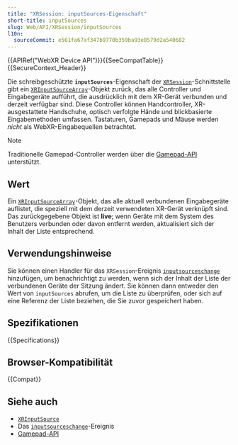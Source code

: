```yaml
---
title: "XRSession: inputSources-Eigenschaft"
short-title: inputSources
slug: Web/API/XRSession/inputSources
l10n:
  sourceCommit: e561fa67af347b9770b359ba93e8579d2a540682
---
```


{{APIRef("WebXR Device API")}}{{SeeCompatTable}}{{SecureContext_Header}}

Die schreibgeschützte **`inputSources`**-Eigenschaft der [`XRSession`](/de/docs/Web/API/XRSession)-Schnittstelle gibt ein [`XRInputSourceArray`](/de/docs/Web/API/XRInputSourceArray)-Objekt zurück, das alle Controller und Eingabegeräte aufführt, die ausdrücklich mit dem XR-Gerät verbunden und derzeit verfügbar sind. Diese Controller können Handcontroller, XR-ausgestattete Handschuhe, optisch verfolgte Hände und blickbasierte Eingabemethoden umfassen. Tastaturen, Gamepads und Mäuse werden _nicht_ als WebXR-Eingabequellen betrachtet.

> [!NOTE]
> Traditionelle Gamepad-Controller werden über die [Gamepad-API](/de/docs/Web/API/Gamepad_API) unterstützt.

## Wert

Ein [`XRInputSourceArray`](/de/docs/Web/API/XRInputSourceArray)-Objekt, das alle aktuell verbundenen Eingabegeräte auflistet, die speziell mit dem derzeit verwendeten XR-Gerät verknüpft sind. Das zurückgegebene Objekt ist **live**; wenn Geräte mit dem System des Benutzers verbunden oder davon entfernt werden, aktualisiert sich der Inhalt der Liste entsprechend.

## Verwendungshinweise

Sie können einen Handler für das `XRSession`-Ereignis [`inputsourceschange`](/de/docs/Web/API/XRSession/inputsourceschange_event) hinzufügen, um benachrichtigt zu werden, wenn sich der Inhalt der Liste der verbundenen Geräte der Sitzung ändert. Sie können dann entweder den Wert von `inputSources` abrufen, um die Liste zu überprüfen, oder sich auf eine Referenz der Liste beziehen, die Sie zuvor gespeichert haben.

## Spezifikationen

{{Specifications}}

## Browser-Kompatibilität

{{Compat}}

## Siehe auch

- [`XRInputSource`](/de/docs/Web/API/XRInputSource)
- Das [`inputsourceschange`](/de/docs/Web/API/XRSession/inputsourceschange_event)-Ereignis
- [Gamepad-API](/de/docs/Web/API/Gamepad_API)
